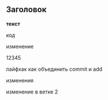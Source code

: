 ## Заголовок ##

__текст__

_код_

изменение

12345

лайфхак как объединить commit и add

изменения

изменение в ветке 2